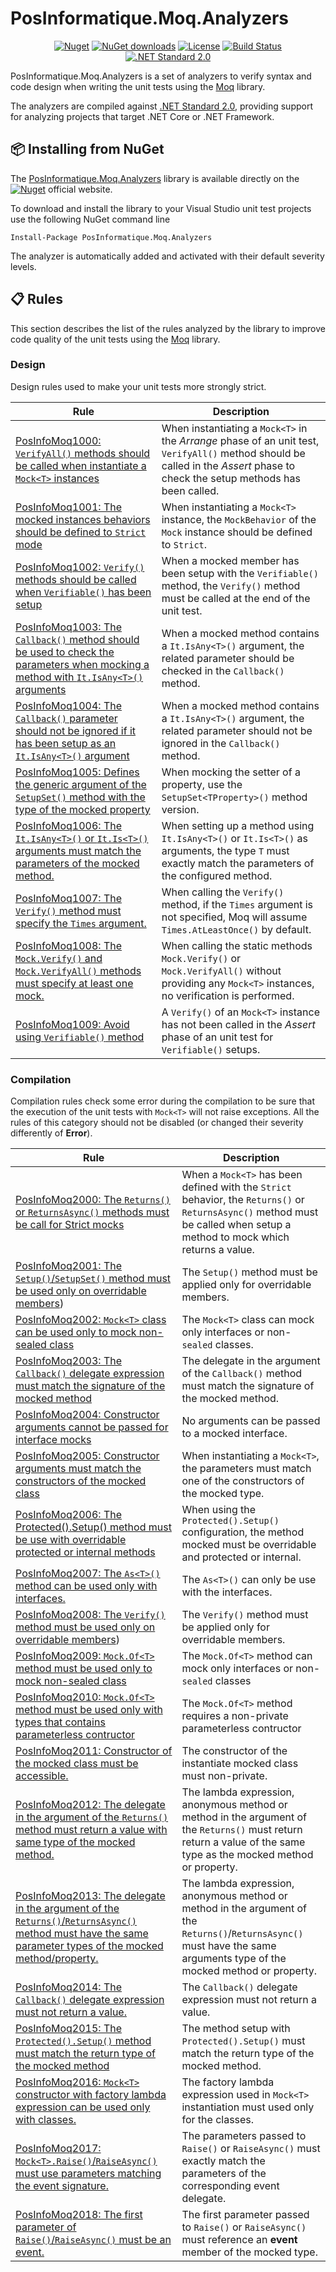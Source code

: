 ﻿# PosInformatique.Moq.Analyzers
<div align="center">

[![Nuget](https://img.shields.io/nuget/v/PosInformatique.Moq.Analyzers)](https://www.nuget.org/packages/PosInformatique.Moq.Analyzers/)
[![NuGet downloads](https://img.shields.io/nuget/dt/PosInformatique.Moq.Analyzers)](https://www.nuget.org/packages/PosInformatique.Moq.Analyzers/)
[![License](https://img.shields.io/github/license/Nonanti/MathFlow?style=flat-square)](LICENSE)
[![Build Status](https://img.shields.io/github/actions/workflow/status/PosInformatique/PosInformatique.Moq.Analyzers/github-actions-ci.yaml?style=flat-square)](https://github.com/PosInformatique/PosInformatique.Moq.Analyzers/actions)
[![.NET Standard 2.0](https://img.shields.io/badge/.NET%20Standard-2.0-512BD4?style=flat-square)](https://learn.microsoft.com/en-us/dotnet/standard/net-standard?tabs=net-standard-2-0)

</div>

PosInformatique.Moq.Analyzers is a set of analyzers to verify syntax and code design when writing the unit tests using the [Moq](https://github.com/devlooped/moq) library.

The analyzers are compiled against [.NET Standard 2.0](https://learn.microsoft.com/en-us/dotnet/standard/net-standard?tabs=net-standard-2-0),
providing support for analyzing projects that target .NET Core or .NET Framework.

## 📦 Installing from NuGet
The [PosInformatique.Moq.Analyzers](https://www.nuget.org/packages/PosInformatique.FluentAssertions.Json/)
library is available directly on the
[![Nuget](https://img.shields.io/nuget/v/PosInformatique.Moq.Analyzers)](https://www.nuget.org/packages/PosInformatique.Moq.Analyzers/)
official website.

To download and install the library to your Visual Studio unit test projects use the following NuGet command line 

```
Install-Package PosInformatique.Moq.Analyzers
```

The analyzer is automatically added and activated with their default severity levels.

## 📋 Rules

This section describes the list of the rules analyzed by the library to improve code quality of the unit tests using
the [Moq](https://github.com/devlooped/moq) library.

### Design

Design rules used to make your unit tests more strongly strict.

| Rule | Description |
| - | - |
| [PosInfoMoq1000: `VerifyAll()` methods should be called when instantiate a `Mock<T>` instances](docs/Design/PosInfoMoq1000.md) | When instantiating a `Mock<T>` in the *Arrange* phase of an unit test, `VerifyAll()` method should be called in the *Assert* phase to check the setup methods has been called. |
| [PosInfoMoq1001: The mocked instances behaviors should be defined to `Strict` mode](docs/Design/PosInfoMoq1001.md) | When instantiating a `Mock<T>` instance, the `MockBehavior` of the `Mock` instance should be defined to `Strict`. |
| [PosInfoMoq1002: `Verify()` methods should be called when `Verifiable()` has been setup](docs/Design/PosInfoMoq1002.md) | When a mocked member has been setup with the `Verifiable()` method, the `Verify()` method must be called at the end of the unit test. |
| [PosInfoMoq1003: The `Callback()` method should be used to check the parameters when mocking a method with `It.IsAny<T>()` arguments](docs/Design/PosInfoMoq1003.md) | When a mocked method contains a `It.IsAny<T>()` argument, the related parameter should be checked in the `Callback()` method. |
| [PosInfoMoq1004: The `Callback()` parameter should not be ignored if it has been setup as an `It.IsAny<T>()` argument](docs/Design/PosInfoMoq1004.md) | When a mocked method contains a `It.IsAny<T>()` argument, the related parameter should not be ignored in the `Callback()` method. |
| [PosInfoMoq1005: Defines the generic argument of the `SetupSet()` method with the type of the mocked property](docs/Design/PosInfoMoq1005.md) | When mocking the setter of a property, use the `SetupSet<TProperty>()` method version. |
| [PosInfoMoq1006: The `It.IsAny<T>()` or `It.Is<T>()` arguments must match the parameters of the mocked method.](docs/Design/PosInfoMoq1006.md) | When setting up a method using `It.IsAny<T>()` or `It.Is<T>()` as arguments, the type `T` must exactly match the parameters of the configured method. |
| [PosInfoMoq1007: The `Verify()` method must specify the `Times` argument.](docs/Design/PosInfoMoq1007.md) | When calling the `Verify()` method, if the `Times` argument is not specified, Moq will assume `Times.AtLeastOnce()` by default. |
| [PosInfoMoq1008: The `Mock.Verify()` and `Mock.VerifyAll()` methods must specify at least one mock.](docs/Design/PosInfoMoq1008.md) | When calling the static methods `Mock.Verify()` or `Mock.VerifyAll()` without providing any `Mock<T>` instances, no verification is performed. |
| [PosInfoMoq1009: Avoid using `Verifiable()` method](docs/Design/PosInfoMoq1008.md) | A `Verify()` of an `Mock<T>` instance has not been called in the *Assert* phase of an unit test for `Verifiable()` setups. |

### Compilation

Compilation rules check some error during the compilation to be sure that the execution of the unit tests with `Mock<T>` will not raise exceptions.
All the rules of this category should not be disabled (or changed their severity differently of **Error**).

| Rule | Description |
| - | - |
| [PosInfoMoq2000: The `Returns()` or `ReturnsAsync()` methods must be call for Strict mocks](docs/Compilation/PosInfoMoq2000.md) | When a `Mock<T>` has been defined with the `Strict` behavior, the `Returns()` or `ReturnsAsync()` method must be called when setup a method to mock which returns a value. |
| [PosInfoMoq2001: The `Setup()`/`SetupSet()` method must be used only on overridable members](docs/Compilation/PosInfoMoq2001.md)) | The `Setup()` method must be applied only for overridable members. |
| [PosInfoMoq2002: `Mock<T>` class can be used only to mock non-sealed class](docs/Compilation/PosInfoMoq2002.md) | The `Mock<T>` class can mock only interfaces or non-`sealed` classes. |
| [PosInfoMoq2003: The `Callback()` delegate expression must match the signature of the mocked method](docs/Compilation/PosInfoMoq2003.md) | The delegate in the argument of the `Callback()` method must match the signature of the mocked method. |
| [PosInfoMoq2004: Constructor arguments cannot be passed for interface mocks](docs/Compilation/PosInfoMoq2004.md) | No arguments can be passed to a mocked interface. |
| [PosInfoMoq2005: Constructor arguments must match the constructors of the mocked class](docs/Compilation/PosInfoMoq2005.md) | When instantiating a `Mock<T>`, the parameters must match one of the constructors of the mocked type.  |
| [PosInfoMoq2006: The Protected().Setup() method must be use with overridable protected or internal methods](docs/Compilation/PosInfoMoq2006.md) | When using the `Protected().Setup()` configuration, the method mocked must be overridable and protected or internal. |
| [PosInfoMoq2007: The `As<T>()` method can be used only with interfaces.](docs/Compilation/PosInfoMoq2007.md) | The `As<T>()` can only be use with the interfaces. |
| [PosInfoMoq2008: The `Verify()` method must be used only on overridable members](docs/Compilation/PosInfoMoq2008.md)) | The `Verify()` method must be applied only for overridable members. |
| [PosInfoMoq2009: `Mock.Of<T>` method must be used only to mock non-sealed class](docs/Compilation/PosInfoMoq2009.md) | The `Mock.Of<T>` method can mock only interfaces or non-`sealed` classes |
| [PosInfoMoq2010: `Mock.Of<T>` method must be used only with types that contains parameterless contructor](docs/Compilation/PosInfoMoq2010.md) | The `Mock.Of<T>` method requires a non-private parameterless contructor |
| [PosInfoMoq2011: Constructor of the mocked class must be accessible.](docs/Compilation/PosInfoMoq2011.md) | The constructor of the instantiate mocked class must non-private. |
| [PosInfoMoq2012: The delegate in the argument of the `Returns()` method must return a value with same type of the mocked method.](docs/Compilation/PosInfoMoq2012.md) | The lambda expression, anonymous method or method in the argument of the `Returns()` must return return a value of the same type as the mocked method or property. |
| [PosInfoMoq2013: The delegate in the argument of the `Returns()`/`ReturnsAsync()` method must have the same parameter types of the mocked method/property.](docs/Compilation/PosInfoMoq2013.md) | The lambda expression, anonymous method or method in the argument of the `Returns()`/`ReturnsAsync()` must have the same arguments type of the mocked method or property. |
| [PosInfoMoq2014: The `Callback()` delegate expression must not return a value.](docs/Compilation/PosInfoMoq2014.md) | The `Callback()` delegate expression must not return a value. |
| [PosInfoMoq2015: The `Protected().Setup()` method must match the return type of the mocked method](docs/Compilation/PosInfoMoq2015.md) | The method setup with `Protected().Setup()` must match the return type of the mocked method. |
| [PosInfoMoq2016: `Mock<T>` constructor with factory lambda expression can be used only with classes.](docs/Compilation/PosInfoMoq2016.md) | The factory lambda expression used in `Mock<T>` instantiation must used only for the classes. |
| [PosInfoMoq2017: `Mock<T>.Raise()`/`RaiseAsync()` must use parameters matching the event signature.](docs/Compilation/PosInfoMoq2017.md) | The parameters passed to `Raise()` or `RaiseAsync()` must exactly match the parameters of the corresponding event delegate. |
| [PosInfoMoq2018: The first parameter of `Raise()`/`RaiseAsync()` must be an event.](docs/Compilation/PosInfoMoq2018.md) | The first parameter passed to `Raise()` or `RaiseAsync()` must reference an **event** member of the mocked type. |

